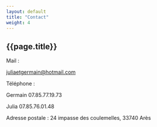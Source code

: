 ```yaml
---
layout: default
title: "Contact"
weight: 4
---
```


## {{page.title}}


Mail :

juliaetgermain@hotmail.com


Téléphone :

Germain 07.85.77.19.73

Julia 07.85.76.01.48


Adresse postale : 24 impasse des coulemelles, 33740 Arès

